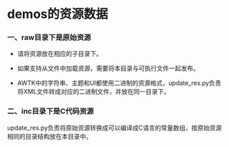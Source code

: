 # demos的资源数据

### 一、raw目录下是原始资源

* 请将资源放在相应的子目录下。

* 如果支持从文件中加载资源，需要将本目录与可执行文件一起发布。

* AWTK中的字符串、主题和UI都使用二进制的资源格式，update\_res.py负责将XML文件转成对应的二进制文件，并放在同一目录下。

### 二、inc目录下是C代码资源

update\_res.py负责将原始资源转换成可以编译成C语言的常量数组，按原始资源相同的目录结构放在本目录中。